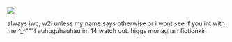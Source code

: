 ![](https://komarev.com/ghpvc/?username=particleofgod&label=BTs&color=000000&style=plastic)

always iwc,
w2i unless my name says otherwise or i wont see if you int with me ^_^"""! 
auhuguhauhau im 14 watch out. higgs monaghan fictionkin
